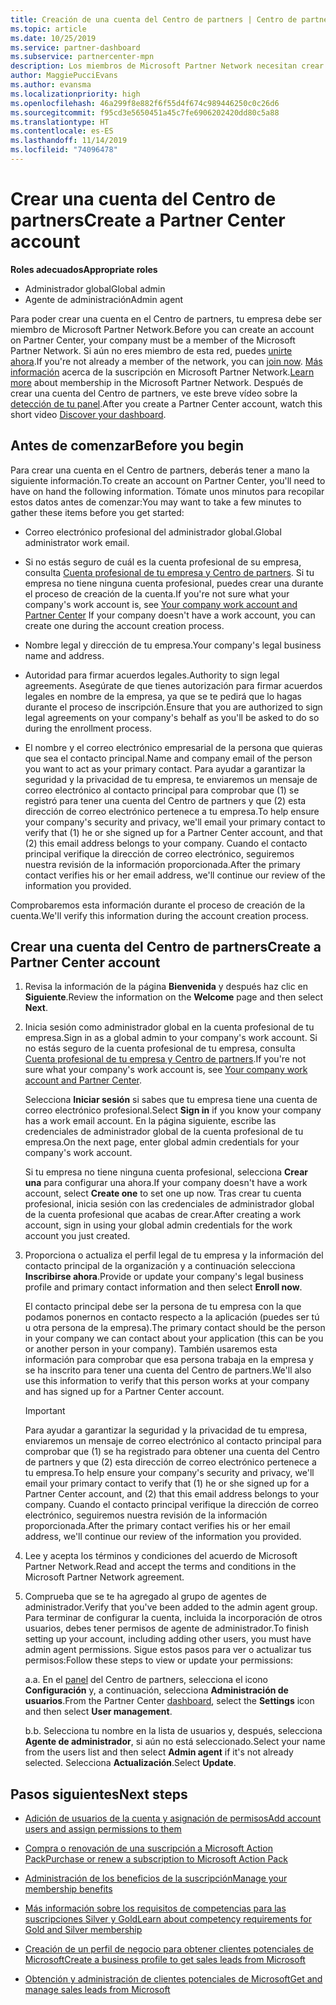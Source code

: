 ```yaml
---
title: Creación de una cuenta del Centro de partners | Centro de partners
ms.topic: article
ms.date: 10/25/2019
ms.service: partner-dashboard
ms.subservice: partnercenter-mpn
description: Los miembros de Microsoft Partner Network necesitan crear cuentas del Centro de partners para administrar sus ventajas y competencias de la red y crear un perfil de negocio.
author: MaggiePucciEvans
ms.author: evansma
ms.localizationpriority: high
ms.openlocfilehash: 46a299f8e882f6f55d4f674c989446250c0c26d6
ms.sourcegitcommit: f95cd3e5650451a45c7fe6906202420dd80c5a88
ms.translationtype: HT
ms.contentlocale: es-ES
ms.lasthandoff: 11/14/2019
ms.locfileid: "74096478"
---
```

# <a name="create-a-partner-center-account"></a><span data-ttu-id="39307-103">Crear una cuenta del Centro de partners</span><span class="sxs-lookup"><span data-stu-id="39307-103">Create a Partner Center account</span></span>

<span data-ttu-id="39307-104">**Roles adecuados**</span><span class="sxs-lookup"><span data-stu-id="39307-104">**Appropriate roles**</span></span>

- <span data-ttu-id="39307-105">Administrador global</span><span class="sxs-lookup"><span data-stu-id="39307-105">Global admin</span></span>
- <span data-ttu-id="39307-106">Agente de administración</span><span class="sxs-lookup"><span data-stu-id="39307-106">Admin agent</span></span>

<span data-ttu-id="39307-107">Para poder crear una cuenta en el Centro de partners, tu empresa debe ser miembro de Microsoft Partner Network.</span><span class="sxs-lookup"><span data-stu-id="39307-107">Before you can create an account on Partner Center, your company must be a member of the Microsoft Partner Network.</span></span> <span data-ttu-id="39307-108">Si aún no eres miembro de esta red, puedes [unirte ahora](https://partners.microsoft.com/PartnerProgram/simplifiedenrollment.aspx).</span><span class="sxs-lookup"><span data-stu-id="39307-108">If you're not already a member of the network, you can [join now](https://partners.microsoft.com/PartnerProgram/simplifiedenrollment.aspx).</span></span>  <span data-ttu-id="39307-109">[Más información](https://partner.microsoft.com/membership) acerca de la suscripción en Microsoft Partner Network.</span><span class="sxs-lookup"><span data-stu-id="39307-109">[Learn more](https://partner.microsoft.com/membership) about membership in the Microsoft Partner Network.</span></span> <span data-ttu-id="39307-110">Después de crear una cuenta del Centro de partners, ve este breve vídeo sobre la [detección de tu panel](https://vimeo.com/290338211).</span><span class="sxs-lookup"><span data-stu-id="39307-110">After you create a Partner Center account, watch this short video [Discover your dashboard](https://vimeo.com/290338211).</span></span>

## <a name="before-you-begin"></a><span data-ttu-id="39307-111">Antes de comenzar</span><span class="sxs-lookup"><span data-stu-id="39307-111">Before you begin</span></span>

<span data-ttu-id="39307-112">Para crear una cuenta en el Centro de partners, deberás tener a mano la siguiente información.</span><span class="sxs-lookup"><span data-stu-id="39307-112">To create an account on Partner Center, you'll need to have on hand the following information.</span></span> <span data-ttu-id="39307-113">Tómate unos minutos para recopilar estos datos antes de comenzar:</span><span class="sxs-lookup"><span data-stu-id="39307-113">You may want to take a few minutes to gather these items before you get started:</span></span>

-   <span data-ttu-id="39307-114">Correo electrónico profesional del administrador global.</span><span class="sxs-lookup"><span data-stu-id="39307-114">Global administrator work email.</span></span>

-   <span data-ttu-id="39307-115">Si no estás seguro de cuál es la cuenta profesional de su empresa, consulta [Cuenta profesional de tu empresa y Centro de partners](azure-active-directory-tenants-and-partner-center.md). Si tu empresa no tiene ninguna cuenta profesional, puedes crear una durante el proceso de creación de la cuenta.</span><span class="sxs-lookup"><span data-stu-id="39307-115">If you're not sure what your company's work account is, see [Your company work account and Partner Center](azure-active-directory-tenants-and-partner-center.md) If your company doesn't have a work account, you can create one during the account creation process.</span></span> 

-   <span data-ttu-id="39307-116">Nombre legal y dirección de tu empresa.</span><span class="sxs-lookup"><span data-stu-id="39307-116">Your company's legal business name and address.</span></span>  

-   <span data-ttu-id="39307-117">Autoridad para firmar acuerdos legales.</span><span class="sxs-lookup"><span data-stu-id="39307-117">Authority to sign legal agreements.</span></span> <span data-ttu-id="39307-118">Asegúrate de que tienes autorización para firmar acuerdos legales en nombre de la empresa, ya que se te pedirá que lo hagas durante el proceso de inscripción.</span><span class="sxs-lookup"><span data-stu-id="39307-118">Ensure that you are authorized to sign legal agreements on your company's behalf as you'll be asked to do so during the enrollment process.</span></span>

-   <span data-ttu-id="39307-119">El nombre y el correo electrónico empresarial de la persona que quieras que sea el contacto principal.</span><span class="sxs-lookup"><span data-stu-id="39307-119">Name and company email of the person you want to act as your primary contact.</span></span> <span data-ttu-id="39307-120">Para ayudar a garantizar la seguridad y la privacidad de tu empresa, te enviaremos un mensaje de correo electrónico al contacto principal para comprobar que (1) se registró para tener una cuenta del Centro de partners y que (2) esta dirección de correo electrónico pertenece a tu empresa.</span><span class="sxs-lookup"><span data-stu-id="39307-120">To help ensure your company's security and privacy, we'll email your primary contact to verify that (1) he or she signed up for a Partner Center account, and that (2) this email address belongs to your company.</span></span> <span data-ttu-id="39307-121">Cuando el contacto principal verifique la dirección de correo electrónico, seguiremos nuestra revisión de la información proporcionada.</span><span class="sxs-lookup"><span data-stu-id="39307-121">After the primary contact verifies his or her email address, we'll continue our review of the information you provided.</span></span>

<span data-ttu-id="39307-122">Comprobaremos esta información durante el proceso de creación de la cuenta.</span><span class="sxs-lookup"><span data-stu-id="39307-122">We'll verify this information during the account creation process.</span></span> 
 
## <a name="create-a-partner-center-account"></a><span data-ttu-id="39307-123">Crear una cuenta del Centro de partners</span><span class="sxs-lookup"><span data-stu-id="39307-123">Create a Partner Center account</span></span>

1.  <span data-ttu-id="39307-124">Revisa la información de la página **Bienvenida** y después haz clic en **Siguiente**.</span><span class="sxs-lookup"><span data-stu-id="39307-124">Review the information on the **Welcome** page and then select **Next**.</span></span>

2.  <span data-ttu-id="39307-125">Inicia sesión como administrador global en la cuenta profesional de tu empresa.</span><span class="sxs-lookup"><span data-stu-id="39307-125">Sign in as a global admin to your company's work account.</span></span> <span data-ttu-id="39307-126">Si no estás seguro de la cuenta profesional de tu empresa, consulta [Cuenta profesional de tu empresa y Centro de partners](azure-active-directory-tenants-and-partner-center.md).</span><span class="sxs-lookup"><span data-stu-id="39307-126">If you're not sure what your company's work account   is, see [Your company work account and Partner Center](azure-active-directory-tenants-and-partner-center.md).</span></span>

    <span data-ttu-id="39307-127">Selecciona **Iniciar sesión** si sabes que tu empresa tiene una cuenta de correo electrónico profesional.</span><span class="sxs-lookup"><span data-stu-id="39307-127">Select **Sign in** if you know your company has a work email account.</span></span> <span data-ttu-id="39307-128">En la página siguiente, escribe las credenciales de administrador global de la cuenta profesional de tu empresa.</span><span class="sxs-lookup"><span data-stu-id="39307-128">On the next page, enter global admin credentials for your company's work account.</span></span> 

    <span data-ttu-id="39307-129">Si tu empresa no tiene ninguna cuenta profesional, selecciona **Crear una** para configurar una ahora.</span><span class="sxs-lookup"><span data-stu-id="39307-129">If your company doesn't have a work account, select **Create one** to set one up now.</span></span> <span data-ttu-id="39307-130">Tras crear tu cuenta profesional, inicia sesión con las credenciales de administrador global de la cuenta profesional que acabas de crear.</span><span class="sxs-lookup"><span data-stu-id="39307-130">After creating a work account, sign in using your global admin credentials for the work account you just created.</span></span>

3.  <span data-ttu-id="39307-131">Proporciona o actualiza el perfil legal de tu empresa y la información del contacto principal de la organización y a continuación selecciona **Inscribirse ahora**.</span><span class="sxs-lookup"><span data-stu-id="39307-131">Provide or update your company's legal business profile and primary contact information and then select **Enroll now**.</span></span> 

    <span data-ttu-id="39307-132">El contacto principal debe ser la persona de tu empresa con la que podamos ponernos en contacto respecto a la aplicación (puedes ser tú u otra persona de la empresa).</span><span class="sxs-lookup"><span data-stu-id="39307-132">The primary contact should be the person in your company we can contact about your application (this can be you or another person in your company).</span></span> <span data-ttu-id="39307-133">También usaremos esta información para comprobar que esa persona trabaja en la empresa y se ha inscrito para tener una cuenta del Centro de partners.</span><span class="sxs-lookup"><span data-stu-id="39307-133">We'll also use this information to verify that this person works at your company and has signed up for a Partner Center account.</span></span>

    > [!IMPORTANT]  
    > <span data-ttu-id="39307-134">Para ayudar a garantizar la seguridad y la privacidad de tu empresa, enviaremos un mensaje de correo electrónico al contacto principal para comprobar que (1) se ha registrado para obtener una cuenta del Centro de partners y que (2) esta dirección de correo electrónico pertenece a tu empresa.</span><span class="sxs-lookup"><span data-stu-id="39307-134">To help ensure your company's security and privacy, we'll email your primary contact to verify that (1) he or she signed up for a Partner Center account, and (2) that this email address belongs to your company.</span></span> <span data-ttu-id="39307-135">Cuando el contacto principal verifique la dirección de correo electrónico, seguiremos nuestra revisión de la información proporcionada.</span><span class="sxs-lookup"><span data-stu-id="39307-135">After the primary contact verifies his or her email address, we'll continue our review of the information you provided.</span></span>

4.  <span data-ttu-id="39307-136">Lee y acepta los términos y condiciones del acuerdo de Microsoft Partner Network.</span><span class="sxs-lookup"><span data-stu-id="39307-136">Read and accept the terms and conditions in the Microsoft Partner Network agreement.</span></span> 

5.  <span data-ttu-id="39307-137">Comprueba que se te ha agregado al grupo de agentes de administrador.</span><span class="sxs-lookup"><span data-stu-id="39307-137">Verify that you've been added to the admin agent group.</span></span> <span data-ttu-id="39307-138">Para terminar de configurar la cuenta, incluida la incorporación de otros usuarios, debes tener permisos de agente de administrador.</span><span class="sxs-lookup"><span data-stu-id="39307-138">To finish setting up your account, including adding other users, you must have admin agent permissions.</span></span> <span data-ttu-id="39307-139">Sigue estos pasos para ver o actualizar tus permisos:</span><span class="sxs-lookup"><span data-stu-id="39307-139">Follow these steps to view or update your permissions:</span></span>

    <span data-ttu-id="39307-140">a.</span><span class="sxs-lookup"><span data-stu-id="39307-140">a.</span></span> <span data-ttu-id="39307-141">En el [panel](https://partner.microsoft.com/dashboard/home**) del Centro de partners, selecciona el icono **Configuración** y, a continuación, selecciona **Administración de usuarios**.</span><span class="sxs-lookup"><span data-stu-id="39307-141">From the Partner Center [dashboard](https://partner.microsoft.com/dashboard/home**), select the **Settings** icon and then select **User management**.</span></span>  

    <span data-ttu-id="39307-142">b.</span><span class="sxs-lookup"><span data-stu-id="39307-142">b.</span></span> <span data-ttu-id="39307-143">Selecciona tu nombre en la lista de usuarios y, después, selecciona **Agente de administrador**, si aún no está seleccionado.</span><span class="sxs-lookup"><span data-stu-id="39307-143">Select your name from the users list and then select **Admin agent** if it's not already selected.</span></span> <span data-ttu-id="39307-144">Selecciona **Actualización**.</span><span class="sxs-lookup"><span data-stu-id="39307-144">Select **Update**.</span></span>  

## <a name="next-steps"></a><span data-ttu-id="39307-145">Pasos siguientes</span><span class="sxs-lookup"><span data-stu-id="39307-145">Next steps</span></span>

-   [<span data-ttu-id="39307-146">Adición de usuarios de la cuenta y asignación de permisos</span><span class="sxs-lookup"><span data-stu-id="39307-146">Add account users and assign permissions to them</span></span>](create-user-accounts-and-set-permissions.md)

-   [<span data-ttu-id="39307-147">Compra o renovación de una suscripción a Microsoft Action Pack</span><span class="sxs-lookup"><span data-stu-id="39307-147">Purchase or renew a subscription to Microsoft Action Pack</span></span>](mpn-get-action-pack.md)

-   [<span data-ttu-id="39307-148">Administración de los beneficios de la suscripción</span><span class="sxs-lookup"><span data-stu-id="39307-148">Manage your membership benefits</span></span>](manage-your-partner-network-benefits.md)

-   [<span data-ttu-id="39307-149">Más información sobre los requisitos de competencias para las suscripciones Silver y Gold</span><span class="sxs-lookup"><span data-stu-id="39307-149">Learn about competency requirements for Gold and Silver membership</span></span>](https://partner.microsoft.com/membership/competencies)

-   [<span data-ttu-id="39307-150">Creación de un perfil de negocio para obtener clientes potenciales de Microsoft</span><span class="sxs-lookup"><span data-stu-id="39307-150">Create a business profile to get sales leads from Microsoft</span></span>](create-a-marketing-profile.md)

-   [<span data-ttu-id="39307-151">Obtención y administración de clientes potenciales de Microsoft</span><span class="sxs-lookup"><span data-stu-id="39307-151">Get and manage sales leads from Microsoft</span></span>](responding-to-referrals.md)